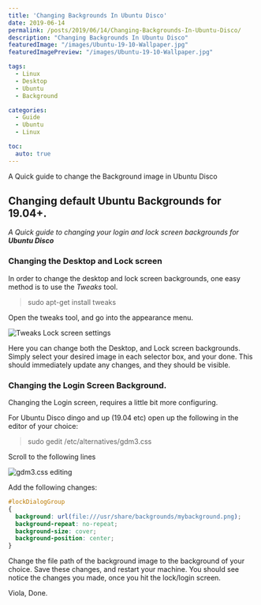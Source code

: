 ```yaml
---
title: 'Changing Backgrounds In Ubuntu Disco'
date: 2019-06-14
permalink: /posts/2019/06/14/Changing-Backgrounds-In-Ubuntu-Disco/
description: "Changing Backgrounds In Ubuntu Disco"
featuredImage: "/images/Ubuntu-19-10-Wallpaper.jpg"
featuredImagePreview: "/images/Ubuntu-19-10-Wallpaper.jpg"

tags:
  - Linux
  - Desktop
  - Ubuntu
  - Background

categories:
  - Guide
  - Ubuntu
  - Linux

toc:
  auto: true
---
```

A Quick guide to change the Background image in Ubuntu Disco
<!--more-->

## Changing default Ubuntu Backgrounds for 19.04+.

*A Quick guide to changing your login and lock screen backgrounds for __Ubuntu Disco__*
 
### Changing the Desktop and Lock screen

In order to change the desktop and lock screen backgrounds, one easy method is to use the *Tweaks* tool.

> sudo apt-get install tweaks

Open the tweaks tool, and go into the appearance menu.

![Tweaks Lock screen settings](/images/tweaks01.png)

Here you can change both the Desktop, and Lock screen backgrounds.
Simply select your desired image in each selector box, and your done.
This should immediately update any changes, and they should be visible.

### Changing the Login Screen Background.

Changing the Login screen, requires a little bit more configuring.

For Ubuntu Disco dingo and up (19.04 etc) open up the following in the editor of your choice:

> sudo gedit /etc/alternatives/gdm3.css

Scroll to the following lines

![gdm3.css editing](/images/gdm3css01.png)

Add the following changes:

``` css
#lockDialogGroup 
{
  background: url(file:///usr/share/backgrounds/mybackground.png);
  background-repeat: no-repeat;
  background-size: cover;
  background-position: center; 
}
```
Change the file path of the background image to the background of your choice.
Save these changes, and restart your machine.
You should see notice the changes you made, once you hit the lock/login screen.

Viola, Done.


